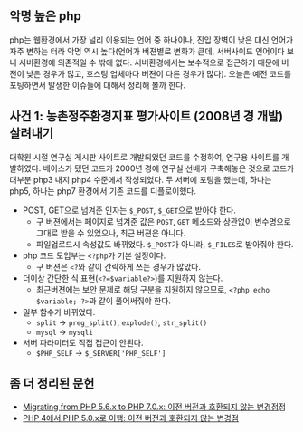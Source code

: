 ## 악명 높은 php
php는 웹환경에서 가장 널리 이용되는 언어 중 하나이나, 진입 장벽이 낮은 대신 언어가 자주 변하는 터라 악명 역시 높다(언어가 버젼별로 변화가 큰데, 서버사이드 언어이다 보니 서버환경에 의존적일 수 밖에 없다. 서버환경에서는 보수적으로 접근하기 때문에 버전이 낮은 경우가 많고, 호스팅 업체마다 버젼이 다른 경우가 많다). 오늘은 예전 코드를 포팅하면서 발생한 이슈들에 대해서 정리해 볼까 한다.

## 사건 1: 농촌정주환경지표 평가사이트 (2008년 경 개발) 살려내기
대학원 시절 연구실 게시판 사이트로 개발되었던 코드를 수정하여, 연구용 사이트를 개발하였다.
베이스가 됐던 코드가 2000년 경에 연구실 선배가 구축해놓은 것으로 코드가 대부분 php3 내지 php4 수준에서 작성되었다.
두 서버에 포팅을 했는데, 하나는 php5, 하나는 php7 환경에서 기존 코드를 디플로이했다.

* POST, GET으로 넘겨준 인자는 `$_POST`, `$_GET`으로 받아야 한다.
	* 구 버젼에서는 페이지로 넘겨준 값은 `POST`, `GET` 메소드와 상관없이 변수명으로 그대로 받을 수 있었으나, 최근 버젼은 아니다.
	* 파일업로드시 속성값도 바뀌었다. `$_POST`가 아니라, `$_FILES`로 받아줘야 한다.
* php 코드 도입부는 `<?php`가 기본 설정이다.
	* 구 버젼은 `<?`와 같이 간략하게 쓰는 경우가 많았다.
* 더이상 간단한 식 표현(`<?=$variable?>`)를 지원하지 않는다.
	* 최근버젼에는 보안 문제로 해당 구분을 지원하지 않으므로, `<?php echo $variable; ?>`과 같이 풀어써줘야 한다.
* 일부 함수가 바뀌었다.
	* `split` -> `preg_split()`, `explode()`, `str_split()`
	* `mysql` -> `mysqli`
* 서버 파라미터도 직접 접근이 안된다.
	* `$PHP_SELF` -> `$_SERVER['PHP_SELF']`

## 좀 더 정리된 문헌
* [Migrating from PHP 5.6.x to PHP 7.0.x: 이전 버전과 호환되지 않는 변경점](http://php.net/manual/kr/migration70.incompatible.php)점
* [PHP 4에서 PHP 5.0.x로 이행: 이전 버전과 호환되지 않는 변경점](http://php.net/manual/kr/migration5.incompatible.php)